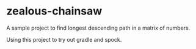 # zealous-chainsaw
A sample project to find longest descending path in a matrix of numbers.

Using this project to try out gradle and spock.